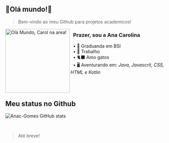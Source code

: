 ## 🔹Olá mundo!🔹

> Bem-vindo ao meu Github para projetos academicos!

<div>
<img alt="Olá Mundo, Carol na area!" src="https://i.imgur.com/gFsDG2y.gif" align="left" height="200" width="200" />
</div> 

<h3> &nbsp; Prazer, sou a Ana Carolina</h3>

&nbsp;  • 📘 Graduanda em BSI <br>
&nbsp;  • 🧾 Trabalho <br>
&nbsp;  • 🐈‍⬛ Amo gatos <br>
&nbsp;  • 🖥️ Aventurando em:
<i>Java, Javascrit, CSS, HTML e Kotlin</i> 

<br>
<br>

## Meu status no Github
![Anac-Gomes GitHub stats](https://github-readme-stats.vercel.app/api?username=Anac-Gomes&show_icons=true&bg_color=232323&title_color=FFFFFF&text_color=828282&icon_color=BBFFFF&border_color=BBFFFF)

<br>

> Até breve!
